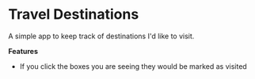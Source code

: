 # Travel Destinations

A simple app to keep track of destinations I'd like to visit.

**Features**

- If you click the boxes you are seeing they would be marked as visited